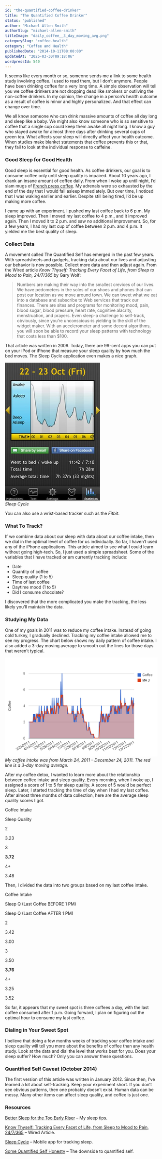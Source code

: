 ```yaml
---
id: "the-quantified-coffee-drinker"
title: "The Quantified Coffee Drinker"
status: "published"
author: "Michael Allen Smith"
authorSlug: "michael-allen-smith"
titleImage: "daily_coffee__3_day_moving_avg.png"
categorySlug: "coffee-health"
category: "Coffee and Health"
publishedDate: "2014-10-11T08:00:00"
updatedAt: "2025-03-30T09:18:06"
wordpressId: 540
---
```


It seems like every month or so, someone sends me a link to some health study involving coffee. I used to read them, but I don’t anymore. People have been drinking coffee for a very long time. A simple observation will tell you we coffee drinkers are not dropping dead like smokers or outliving the non-coffee drinkers. In my opinion, the change in a person’s health outcome as a result of coffee is minor and highly personalized. And that effect can change over time.

We all know someone who can drink massive amounts of coffee all day long and sleep like a baby. We might also know someone who is so sensitive to coffee that a single cup could keep them awake all night long. I know a guy who stayed awake for almost three days after drinking several cups of green tea. What affects your sleep will directly affect your health outcome. When studies make blanket statements that coffee prevents this or that, they fail to look at the individual response to caffeine.

### Good Sleep for Good Health

Good sleep is essential for good health. As coffee drinkers, our goal is to consume coffee only until sleep quality is impaired. About 10 years ago, I drank an insane amount of coffee daily. From when I woke up until night, I’d slam mugs of [French press coffee](http://ineedcoffee.com/troubleshooting-french-press-coffee/). My adrenals were so exhausted by the end of the day that I would fall asleep immediately. But over time, I noticed that I was waking earlier and earlier. Despite still being tired, I’d be up making more coffee.

I came up with an experiment. I pushed my last coffee back to 6 p.m. My sleep improved. Then I moved my last coffee to 4 p.m., and it improved again. Then I moved it to 2 p.m. and saw no additional improvement. So, for a few years, I had my last cup of coffee between 2 p.m. and 4 p.m. It yielded me the best quality of sleep.

### Collect Data

A movement called The Quantified Self has emerged in the past few years. With spreadsheets and gadgets, tracking data about our lives and adjusting our behavior is now possible. Collect more data and then adjust again. From the Wired article *Know Thyself: Tracking Every Facet of Life, from Sleep to Mood to Pain, 24/7/365* by Gary Wolf:

> Numbers are making their way into the smallest crevices of our lives. We have pedometers in the soles of our shoes and phones that can post our location as we move around town. We can tweet what we eat into a database and subscribe to Web services that track our finances. There are sites and programs for monitoring mood, pain, blood sugar, blood pressure, heart rate, cognitive alacrity, menstruation, and prayers. Even sleep-a challenge to self-track, obviously, since you’re unconscious-is yielding to the skill of the widget maker. With an accelerometer and some decent algorithms, you will soon be able to record your sleep patterns with technology that costs less than $100.

That article was written in 2009. Today, there are 99-cent apps you can put on your iPod or iPhone that measure your sleep quality by how much the bed moves. The Sleep Cycle application even makes a nice graph.

![Sleep Cycle app](sleep-cycle-screenshot1.jpg)  
*Sleep Cycle*

You can also use a wrist-based tracker such as the *Fitbit*.

### What To Track?

If we combine data about our sleep with data about our coffee intake, then we dial in the optimal level of coffee for us individually. So far, I haven’t used any of the iPhone applications. This article aimed to see what I could learn without going high-tech. So, I just used a simple spreadsheet. Some of the variables that I have tracked or am currently tracking include:

-   Date
-   Quantity of coffee
-   Sleep quality (1 to 5)
-   Time of last coffee
-   Daytime mood (1 to 5)
-   Did I consume chocolate?

I discovered that the more complicated you make the tracking, the less likely you’ll maintain the data.

### Studying My Data

One of my goals in 2011 was to reduce my coffee intake. Instead of going cold turkey, I gradually declined. Tracking my coffee intake allowed me to see my progress. The chart below shows my daily pattern of coffee intake. I also added a 3-day moving average to smooth out the lines for those days that weren’t typical.

![coffee intake chart](daily_coffee__3_day_moving_avg.png)  
*My coffee intake was from March 24, 2011 – December 24, 2011. The red line is a 3-day moving average.*

After my coffee detox, I wanted to learn more about the relationship between coffee intake and sleep quality. Every morning, when I woke up, I assigned a score of 1 to 5 for sleep quality. A score of 5 would be perfect sleep. Later, I started tracking the time of day when I had my last coffee. After almost three months of data collection, here are the average sleep quality scores I got.

Coffee Intake

Sleep Quality

2

3.23

3

**3.72**

4+

3.48

Then, I divided the data into two groups based on my last coffee intake.

Coffee Intake

Sleep Q (Last Coffee BEFORE 1 PM)

Sleep Q (Last Coffee AFTER 1 PM)

2

3.42

3.00

3

3.50

**3.76**

4+

3.25

3.52

So far, it appears that my sweet spot is three coffees a day, with the last coffee consumed after 1 p.m. Going forward, I plan on figuring out the optimal hour to consume my last coffee.

### Dialing in Your Sweet Spot

I believe that doing a few months weeks of tracking your coffee intake and sleep quality will tell you more about the benefits of coffee than any health study. Look at the data and dial the level that works best for you. Does your sleep suffer? How much? Only you can answer these questions.

### Quantified Self Caveat (October 2014)

The first version of this article was written in January 2012. Since then, I’ve learned a lot about self-tracking. Keep your experiment short. If you don’t see obvious patterns, then one probably doesn’t exist. Human data can be messy. Many other items can affect sleep quality, and coffee is just one.

### Resources

[Better Sleep for the Too Early Riser](https://criticalmas.org/2014/10/better-sleep-early-riser/) – My sleep tips.

[Know Thyself: Tracking Every Facet of Life, from Sleep to Mood to Pain, 24/7/365](https://web.archive.org/web/20160424183821/http://archive.wired.com/medtech/health/magazine/17-07/lbnp_knowthyself?currentPage=all) – Wired Article.

[Sleep Cycle](https://sleepcycle.com/) – Mobile app for tracking sleep.

[Some Quantified Self Honesty](https://criticalmas.org/2014/04/honesty-quantified-self/) – The downside to quantified self.